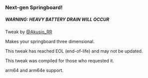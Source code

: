 ### Next-gen Springboard!

##### WARNING: HEAVY BATTERY DRAIN WILL OCCUR

Tweak by [@Akusio_RR](https://twitter.com/akusio_RR)

Makes your springboard three dimensional.

This tweak has reached EOL (end-of-life) and may not be updated.

This tweak was compiled for those who requested it.

arm64 and arm64e support.
